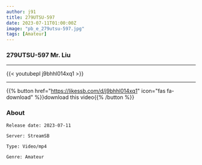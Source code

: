 ```yaml
---
author: j91
title: 279UTSU-597
date: 2023-07-11T01:00:00Z
image: "pb_e_279utsu-597.jpg"
tags: [Amateur]
---
```


### 279UTSU-597 Mr. Liu
___

{{< youtubepl j9bhhl014xq1 >}}
___

{{% button href="https://likessb.com/d/j9bhhl014xq1" icon="fas fa-download" %}}download this video{{% /button %}}
### About

`Release date: 2023-07-11`

`Server: StreamSB`

`Type: Video/mp4`

`Genre:	Amateur`